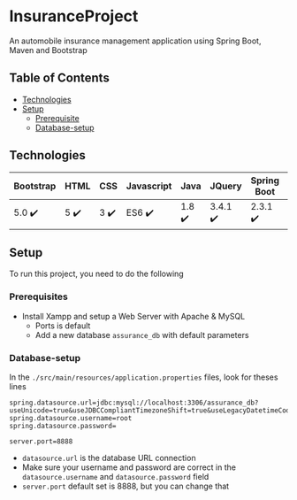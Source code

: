 # InsuranceProject

An automobile insurance management application using Spring Boot, Maven and Bootstrap 

## Table of Contents

- [Technologies](#technologies)
- [Setup](#setup)
  - [Prerequisite](#prerequisites)
  - [Database-setup](#database-setup)

## Technologies

| Bootstrap  | HTML | CSS | Javascript |  Java | JQuery | Spring Boot | Maven | Hibernate
| ------------- | ------------- | ------------- | ------------- | ------------- | ------------- | ------------- | ------------- | ------------- |
| 5.0 ✔️ | 5 ✔️ | 3 ✔️ | ES6 ✔️ | 1.8 ✔️ | 3.4.1 ✔️ | 2.3.1 ✔️ | 3.0 ✔️ | 5.4 ✔️ |

## Setup

To run this project, you need to do the following

### Prerequisites

- Install Xampp and setup a Web Server with Apache & MySQL
  - Ports is default
  - Add a new database `assurance_db` with default parameters

### Database-setup

In the `./src/main/resources/application.properties` files, look for theses lines

```
spring.datasource.url=jdbc:mysql://localhost:3306/assurance_db?useUnicode=true&useJDBCCompliantTimezoneShift=true&useLegacyDatetimeCode=false&serverTimezone=UTC
spring.datasource.username=root
spring.datasource.password=	

server.port=8888
```

- `datasource.url` is the database URL connection
- Make sure your username and password are correct in the `datasource.username` and `datasource.password` field
- `server.port` default set is 8888, but you can change that
